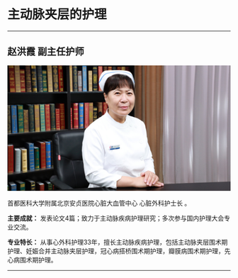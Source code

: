 # 主动脉夹层的护理

---

## 赵洪霞 副主任护师

![1679383872398](image/c06_095/1679383872398.png)

首都医科大学附属北京安贞医院心脏大血管中心 心脏外科护士长 。


**主要成就：** 发表论文4篇；致力于主动脉疾病护理研究；多次参与国内护理大会专业交流。


**专业特长：** 从事心外科护理33年，擅长主动脉疾病护理，包括主动脉夹层围术期护理、妊娠合并主动脉夹层护理，冠心病搭桥围术期护理，瓣膜病围术期护理，先心病围术期护理。

---
